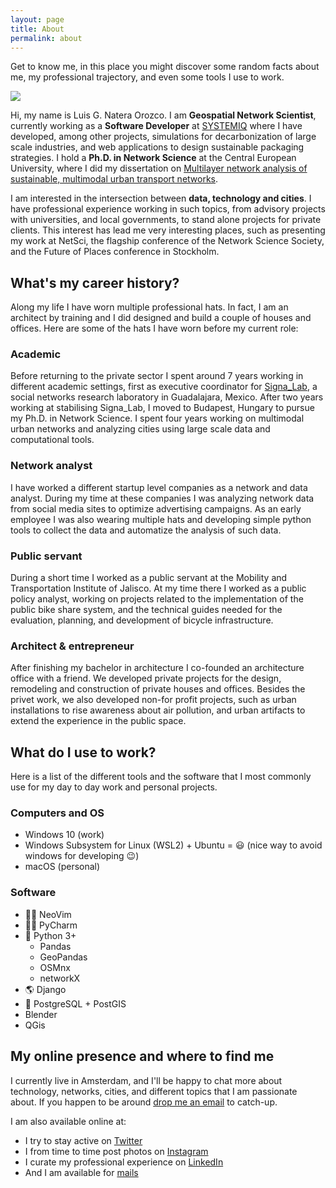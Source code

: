 ```yaml
---
layout: page
title: About
permalink: about
---
```


Get to know me, in this place you might discover some random facts about me, my professional trajectory, and even some tools I use to work.

![]({{site.imgsurl}}profile/Luis_Natera_profile.webp)

Hi, my name is Luis G. Natera Orozco. I am **Geospatial Network Scientist**, currently working as a **Software Developer** at [SYSTEMIQ](https://systemiq.earth) where I have developed, among other projects, simulations for decarbonization of large scale industries, and web applications to design sustainable packaging  strategies. I hold a **Ph.D. in Network Science** at the Central European University, where I did my dissertation on [Multilayer network analysis of sustainable, multimodal urban transport networks](http://www.etd.ceu.edu/2022/natera_luis.pdf).

I am interested in the intersection between **data, technology and cities**. I have professional experience working in such topics, from advisory projects with universities, and local governments, to stand alone projects for private clients. This interest has lead me very interesting places, such as presenting my work at NetSci, the flagship conference of the Network Science Society, and the Future of Places conference in Stockholm.

## What's my career history?

Along my life I have worn multiple professional hats. In fact, I am an architect by training and I did designed and build a couple of houses and offices. Here are some of the hats I have worn before my current role:

### Academic

Before returning to the private sector I spent around 7 years working in different academic settings, first as executive coordinator for [Signa_Lab](https://signalab.mx/), a social networks research laboratory in Guadalajara, Mexico. After two years working at stabilising Signa_Lab, I moved to Budapest, Hungary to pursue my Ph.D. in Network Science. I spent four years working on multimodal urban networks and analyzing cities using large scale data and computational tools.

### Network analyst

I have worked a different startup level companies as a network and data analyst. During my time at these companies I was analyzing network data from social media sites to optimize advertising campaigns. As an early employee I was also wearing multiple hats and developing simple python tools to collect the data and automatize the analysis of such data.

### Public servant

During a short time I worked as a public servant at the Mobility and Transportation Institute of Jalisco. At my time there I worked as a public policy analyst, working on projects related to the implementation of the public bike share system, and the technical guides needed for the evaluation, planning, and development of bicycle infrastructure.

### Architect & entrepreneur

After finishing my bachelor in architecture I co-founded an architecture office with a friend. We developed private projects for the design, remodeling and construction of private houses and offices. Besides the privet work, we also developed non-for profit projects, such as urban installations to rise awareness about air pollution, and urban artifacts to extend the experience in the public space.

## What do I use to work?

Here is a list of the different tools and the software that I most commonly use for my day to day work and personal projects.

### Computers and OS

- Windows 10 (work)
- Windows Subsystem for Linux (WSL2) + Ubuntu = 😃 (nice way to avoid windows for developing 😉)
- macOS (personal)

### Software

- 👨‍💻 NeoVim
- 👨‍💻 PyCharm
- 🐍 Python 3+
	- Pandas
	- GeoPandas
	- OSMnx
	- networkX
- 🌎 Django
- 💾 PostgreSQL + PostGIS
- Blender
- QGis

## My online presence and where to find me

I currently live in Amsterdam, and I'll be happy to chat more about technology, networks, cities, and different topics that I am passionate about. If you happen to be around [drop me an email](mailto:natera@hey.com) to catch-up. 

I am also available online at:

- I try to stay active on [Twitter](https://twitter.com/natera)
- I from time to time post photos on [Instagram](https://instagram.com/natera)
- I curate my professional experience on [LinkedIn](https://www.linkedin.com/in/natera/)
- And I am available for [mails](mailto:natera@hey.com)

